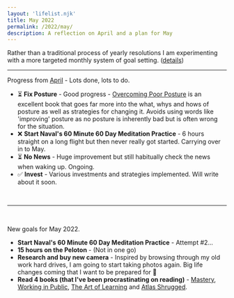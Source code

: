 ```yaml
---
layout: 'lifelist.njk'
title: May 2022
permalink: /2022/may/
description: A reflection on April and a plan for May
---
```


Rather than a traditional process of yearly resolutions I am experimenting with a more targeted monthly
system of goal setting. ([details](/2021-review-2022-goals))

---

Progress from [April](/2022/april) - Lots done, lots to do.

- ⏳ <strong class="green-background">Fix Posture</strong> - Good progress - [Overcoming Poor Posture](https://www.amazon.co.uk/Overcoming-Poor-Posture-Systematic-Performance/dp/194755400X) is an excellent book that goes far more into the what, whys and hows of posture as well as strategies for changing it. Avoids using words like 'improving' posture as no posture is inherently bad but is often wrong for the situation.
- ❌ <strong class="green-background">Start Naval's 60 Minute 60 Day Meditation Practice</strong> - 6 hours straight on a long flight but then never really got started. Carrying over in to May.
- ⏳ <strong class="green-background">No News</strong> - Huge improvement but still habitually check the news when waking up. Ongoing.
- ✅ <strong class="green-background">Invest</strong> - Various investments and strategies implemented. Will write about it soon.

<br />

---

<br />

New goals for May 2022.

- <strong class="green-background">Start Naval's 60 Minute 60 Day Meditation Practice</strong> - Attempt #2...
- <strong class="green-background">15 hours on the Peloton</strong> - (Not in one go)
- <strong class="green-background">Research and buy new camera</strong> - Inspired by browsing through my old work hard drives, I am going to start taking photos again. Big life changes coming that I want to be prepared for 👀
- <strong class="green-background">Read 4 books (that I've been procrastinating on reading)</strong> - [Mastery](https://www.amazon.co.uk/Mastery-Robert-Greene-Collection/dp/178125091X), [Working in Public](https://www.amazon.co.uk/Working-Public-Making-Maintenance-Software/dp/0578675862), [The Art of Learning](https://www.amazon.co.uk/Art-Learning-Journey-Optimal-Performance/dp/0743277465) and [Atlas Shrugged](https://www.amazon.co.uk/Atlas-Shrugged-Penguin-Modern-Classics/dp/0141188936).
